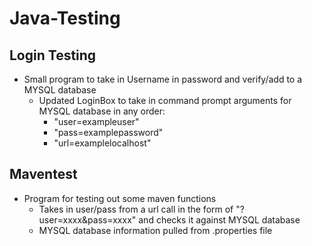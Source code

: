 # Java-Testing 
## Login Testing
- Small program to take in Username in password and verify/add to a MYSQL database
  - Updated LoginBox to take in command prompt arguments for MYSQL database in any order:
    - "user=exampleuser"
	- "pass=examplepassword"
	- "url=examplelocalhost"
	
## Maventest
- Program for testing out some maven functions
  - Takes in user/pass from a url call in the form of "?user=xxxx&pass=xxxx" and checks it against MYSQL database
  - MYSQL database information pulled from .properties file
